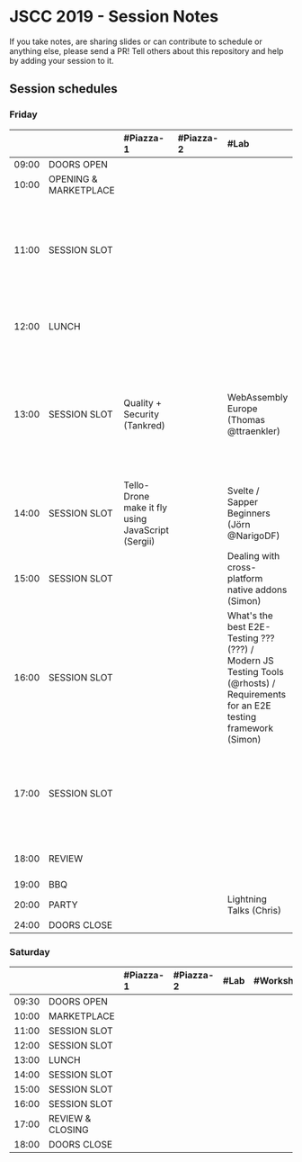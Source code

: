 # JSCC 2019 - Session Notes

If you take notes, are sharing slides or can contribute to schedule or anything
else, please send a PR! Tell others about this repository and help by adding
your session to it.

## Session schedules

### Friday

|       |                       | #Piazza-1                                         | #Piazza-2 | #Lab                                                                                                                          | #Workshop                                                                                                                                                   | #Meeting                                                                                   | #Telko-1                                                             | #Blue                                                                                        | #Senf | Somewhere else                                                                                                                                                   |
| :---- | :-------------------- | :------------------------------------------------ | :-------- | :---------------------------------------------------------------------------------------------------------------------------- | :---------------------------------------------------------------------------------------------------------------------------------------------------------- | :----------------------------------------------------------------------------------------- | :------------------------------------------------------------------- | :------------------------------------------------------------------------------------------- | :---- | :--------------------------------------------------------------------------------------------------------------------------------------------------------------- |
| 09:00 | DOORS OPEN            |                                                   |           |                                                                                                                               |                                                                                                                                                             |                                                                                            |                                                                      |                                                                                              |       |                                                                                                                                                                  |
| 10:00 | OPENING & MARKETPLACE |                                                   |           |                                                                                                                               |                                                                                                                                                             |                                                                                            |                                                                      |                                                                                              |       |                                                                                                                                                                  |
| 11:00 | SESSION SLOT          |                                                   |           |                                                                                                                               | Speed Tooling (???) / Monitor Web Performance (Tsvetan)<br />- window.performance<br />- data w/reaction<br />- Beacons handling<br />- and ??? (Basic run) | MunichSchool TDD (Daniel)                                                                  | Building TS, Node.js training expectations / must have topics (Oleg) | INTRO React Hooks (Martin)                                                                   |       |                                                                                                                                                                  |
| 12:00 | LUNCH                 |                                                   |           |                                                                                                                               |                                                                                                                                                             | [jskatas.org Where should it go? Input wanted (@wolframkriesing)](session-day1-jskatas.md) |                                                                      |                                                                                              |       | Learn to collaborate -> outside (@coderbyheart)                                                                                                                  |
| 13:00 | SESSION SLOT          | Quality + Security (Tankred)                      |           | WebAssembly Europe (Thomas @ttraenkler)                                                                                       | Creative Coding Session<br/>- max 10ppl<br/>- pls bring laptop (Manuel)                                                                                     |                                                                                            | Whitelabel JS Apps (Rebrand / User) (Deniz)                          | Reason(ML)able Programming (3 Wishes) (Marco)                                                |       | Hiring Tech Interviews -> ??? (Sergii)<br />Creating + maintaining open source / Open Source Collaboration for sign language learning games? -> ??? (???, Agnes) |
| 14:00 | SESSION SLOT          | Tello-Drone make it fly using JavaScript (Sergii) |           | Svelte / Sapper Beginners (Jörn @NarigoDF)                                                                                    | ProBot GitHub / GitLab Automation (@meaku)                                                                                                                  | Elm (Andy)<br/>- with funtional Programming<br/>- property based testing<br/>- and Vim     |                                                                      | Freelancing (Jeff)                                                                           |       | University vs. practical training -> Baseball Court (Karl)                                                                                                       |
| 15:00 | SESSION SLOT          |                                                   |           | Dealing with cross-platform native addons (Simon)                                                                             | Micro Frontend (Andi)                                                                                                                                       | Help me write functional controllers io-ts + fp-ts #Typescript (@coderbyheart)             |                                                                      | Cross Platform Dev with Flutter and Dart (@Sven)                                             |       | Morning Kata w/ discussion on how #Practice #TDD -> at the BBQ (@wolframkriesing)                                                                                |
| 16:00 | SESSION SLOT          |                                                   |           | What's the best E2E-Testing ??? (???) / Modern JS Testing Tools (@rhosts) / Requirements for an E2E testing framework (Simon) |                                                                                                                                                             | Webcomponents (Marc)                                                                       |                                                                      |                                                                                              |       |                                                                                                                                                                  |
| 17:00 | SESSION SLOT          |                                                   |           |                                                                                                                               | JAMSTACK Static Site Bundler #Gatsby (Robert)                                                                                                               | Publishing packages to #npm and alternatives (@coderbyheart) / no transpile (Wolfram)      |                                                                      | 100 new web Architectures ???? (Brigitte) / Web Architecture collection & comparison (Marco) |       |                                                                                                                                                                  |
| 18:00 | REVIEW                |                                                   |           |                                                                                                                               |                                                                                                                                                             |                                                                                            |                                                                      |                                                                                              |       | 50yrs moon creative coding w. p5js / pixi.js (Andi)                                                                                                              |
| 19:00 | BBQ                   |                                                   |           |                                                                                                                               |                                                                                                                                                             |                                                                                            |                                                                      |                                                                                              |       |                                                                                                                                                                  |
| 20:00 | PARTY                 |                                                   |           | Lightning Talks (Chris)                                                                                                       |                                                                                                                                                             |                                                                                            |                                                                      |                                                                                              |       |                                                                                                                                                                  |
| 24:00 | DOORS CLOSE           |                                                   |           |                                                                                                                               |                                                                                                                                                             |                                                                                            |                                                                      |                                                                                              |       |                                                                                                                                                                  |

### Saturday

|       |                  | #Piazza-1 | #Piazza-2 | #Lab | #Workshop | #Meeting | #Telko-1 | #Blue | #Senf | Somewhere else |
| :---- | :--------------- | :-------- | :-------- | :--- | :-------- | :------- | :------- | :---- | :---- | :------------- |
| 09:30 | DOORS OPEN       |           |           |      |           |          |          |       |       |                |
| 10:00 | MARKETPLACE      |           |           |      |           |          |          |       |       |                |
| 11:00 | SESSION SLOT     |           |           |      |           |          |          |       |       |                |
| 12:00 | SESSION SLOT     |           |           |      |           |          |          |       |       |                |
| 13:00 | LUNCH            |           |           |      |           |          |          |       |       |                |
| 14:00 | SESSION SLOT     |           |           |      |           |          |          |       |       |                |
| 15:00 | SESSION SLOT     |           |           |      |           |          |          |       |       |                |
| 16:00 | SESSION SLOT     |           |           |      |           |          |          |       |       |                |
| 17:00 | REVIEW & CLOSING |           |           |      |           |          |          |       |       |                |
| 18:00 | DOORS CLOSE      |           |           |      |           |          |          |       |       |                |
